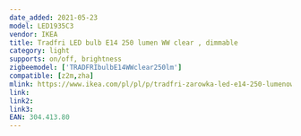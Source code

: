 ```yaml
---
date_added: 2021-05-23
model: LED1935C3
vendor: IKEA
title: Tradfri LED bulb E14 250 lumen WW clear , dimmable
category: light
supports: on/off, brightness
zigbeemodel: ['TRADFRIbulbE14WWclear250lm']
compatible: [z2m,zha]
mlink: https://www.ikea.com/pl/pl/p/tradfri-zarowka-led-e14-250-lumenow-bezprzewodowy-przyciemniany-cieply-bialy-zyrandol-przezroczysta-30441380/
link: 
link2: 
link3: 
EAN: 304.413.80
---
```

